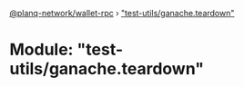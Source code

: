 [@planq-network/wallet-rpc](../README.md) › ["test-utils/ganache.teardown"](_test_utils_ganache_teardown_.md)

# Module: "test-utils/ganache.teardown"


